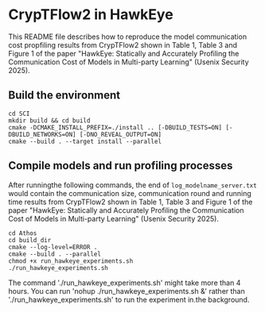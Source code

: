 # CrypTFlow2 in HawkEye

This README file describes how to reproduce the model communication cost propfiling results from CrypTFlow2 shown in Table 1, Table 3 and Figure 1 of the paper "HawkEye: Statically and Accurately Profiling the Communication Cost of Models in Multi-party Learning" (Usenix Security 2025).

## Build the environment

```
cd SCI
mkdir build && cd build
cmake -DCMAKE_INSTALL_PREFIX=./install .. [-DBUILD_TESTS=ON] [-DBUILD_NETWORKS=ON] [-DNO_REVEAL_OUTPUT=ON]
cmake --build . --target install --parallel
```

## Compile models and run profiling processes
After runningthe following commands, the end of `log_modelname_server.txt` would contain the communication size, communication round and running time results from CrypTFlow2 shown in Table 1, Table 3 and Figure 1 of the paper "HawkEye: Statically and Accurately Profiling the Communication Cost of Models in Multi-party Learning" (Usenix Security 2025).
```
cd Athos
cd build_dir
cmake --log-level=ERROR .
cmake --build . --parallel
chmod +x run_hawkeye_experiments.sh
./run_hawkeye_experiments.sh
```
The command './run_hawkeye_experiments.sh' might take more than 4 hours. You can run 'nohup ./run_hawkeye_experiments.sh &' rather than './run_hawkeye_experiments.sh' to run the experiment in.the background.